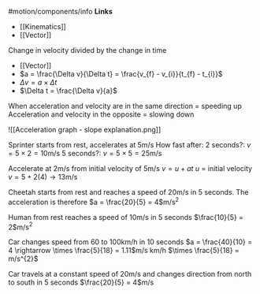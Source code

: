 #motion/components/info
**Links**
- [[Kinematics]] 
- [[Vector]] 


Change in velocity divided by the change in time
- [[Vector]] 
- $a = \frac{\Delta v}{\Delta t} = \frac{v_{f} - v_{i}}{t_{f} - t_{i}}$ 
- $\Delta v = a \times \Delta t$
- $\Delta t = \frac{\Delta v}{a}$

When acceleration and velocity are in the same direction = speeding up
Acceleration and velocity in the opposite = slowing down

![[Acceleration graph - slope explanation.png]]

Sprinter starts from rest, accelerates at 5m/s
How fast after:
	2 seconds?: $v = 5 \times 2 = 10$m/s
	5 seconds?: $v = 5 \times 5 = 25$m/s

Accelerate at 2m/s from initial velocity of 5m/s
$v = u + at$
$u$ = initial velocity
$v = 5 + 2(4) \rightarrow 13$m/s

Cheetah starts from rest and reaches a speed of 20m/s in 5 seconds.
The acceleration is therefore $a = \frac{20}{5} = 4$m/s$^{2}$

Human from rest reaches a speed of 10m/s in 5 seconds
$\frac{10}{5} = 2$m/s$^{2}$

Car changes speed from 60 to 100km/h in 10 seconds
$a = \frac{40}{10} = 4 \rightarrow \times \frac{5}{18} = 1.11$m/s
km/h $\times \frac{5}{18} = m/s^{2}$

Car travels at a constant speed of 20m/s and changes direction from north to south in 5 seconds
$\frac{20}{5} = 4$m/s
